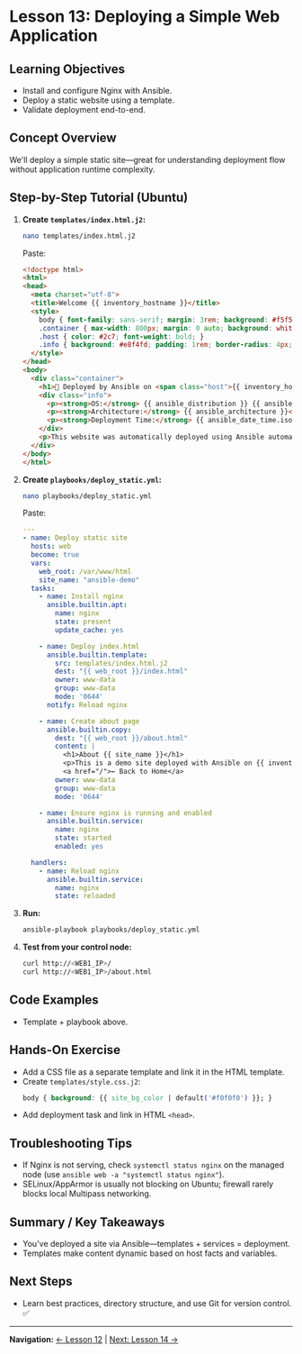 # Lesson 13: Deploying a Simple Web Application

## Learning Objectives
- Install and configure Nginx with Ansible.
- Deploy a static website using a template.
- Validate deployment end-to-end.

## Concept Overview
We'll deploy a simple static site—great for understanding deployment flow without application runtime complexity.

## Step-by-Step Tutorial (Ubuntu)
1. **Create `templates/index.html.j2`:**
   ```bash
   nano templates/index.html.j2
   ```
   Paste:
   ```html
   <!doctype html>
   <html>
   <head>
     <meta charset="utf-8">
     <title>Welcome {{ inventory_hostname }}</title>
     <style>
       body { font-family: sans-serif; margin: 3rem; background: #f5f5f5; }
       .container { max-width: 800px; margin: 0 auto; background: white; padding: 2rem; border-radius: 8px; box-shadow: 0 2px 4px rgba(0,0,0,0.1); }
       .host { color: #2c7; font-weight: bold; }
       .info { background: #e8f4fd; padding: 1rem; border-radius: 4px; margin: 1rem 0; }
     </style>
   </head>
   <body>
     <div class="container">
       <h1>🚀 Deployed by Ansible on <span class="host">{{ inventory_hostname }}</span></h1>
       <div class="info">
         <p><strong>OS:</strong> {{ ansible_distribution }} {{ ansible_distribution_version }}</p>
         <p><strong>Architecture:</strong> {{ ansible_architecture }}</p>
         <p><strong>Deployment Time:</strong> {{ ansible_date_time.iso8601 }}</p>
       </div>
       <p>This website was automatically deployed using Ansible automation. 💫</p>
     </div>
   </body>
   </html>
   ```
2. **Create `playbooks/deploy_static.yml`:**
   ```bash
   nano playbooks/deploy_static.yml
   ```
   Paste:
   ```yaml
   ---
   - name: Deploy static site
     hosts: web
     become: true
     vars:
       web_root: /var/www/html
       site_name: "ansible-demo"
     tasks:
       - name: Install nginx
         ansible.builtin.apt:
           name: nginx
           state: present
           update_cache: yes

       - name: Deploy index.html
         ansible.builtin.template:
           src: templates/index.html.j2
           dest: "{{ web_root }}/index.html"
           owner: www-data
           group: www-data
           mode: '0644'
         notify: Reload nginx

       - name: Create about page
         ansible.builtin.copy:
           dest: "{{ web_root }}/about.html"
           content: |
             <h1>About {{ site_name }}</h1>
             <p>This is a demo site deployed with Ansible on {{ inventory_hostname }}</p>
             <a href="/">← Back to Home</a>
           owner: www-data
           group: www-data
           mode: '0644'

       - name: Ensure nginx is running and enabled
         ansible.builtin.service:
           name: nginx
           state: started
           enabled: yes

     handlers:
       - name: Reload nginx
         ansible.builtin.service:
           name: nginx
           state: reloaded
   ```
3. **Run:**
   ```bash
   ansible-playbook playbooks/deploy_static.yml
   ```
4. **Test from your control node:**
   ```bash
   curl http://<WEB1_IP>/
   curl http://<WEB1_IP>/about.html
   ```

## Code Examples
- Template + playbook above.

## Hands-On Exercise
- Add a CSS file as a separate template and link it in the HTML template.
- Create `templates/style.css.j2`:
  ```css
  body { background: {{ site_bg_color | default('#f0f0f0') }}; }
  ```
- Add deployment task and link in HTML `<head>`.

## Troubleshooting Tips
- If Nginx is not serving, check `systemctl status nginx` on the managed node (use `ansible web -a "systemctl status nginx"`).
- SELinux/AppArmor is usually not blocking on Ubuntu; firewall rarely blocks local Multipass networking.

## Summary / Key Takeaways
- You've deployed a site via Ansible—templates + services = deployment.
- Templates make content dynamic based on host facts and variables.

## Next Steps
- Learn best practices, directory structure, and use Git for version control. ✅

---

**Navigation:** [← Lesson 12](lesson-12-debugging.md) | [Next: Lesson 14 →](lesson-14-best-practices.md)